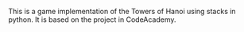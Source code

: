 This is a game implementation of the Towers of Hanoi using stacks in python. It is based on the project in CodeAcademy.
